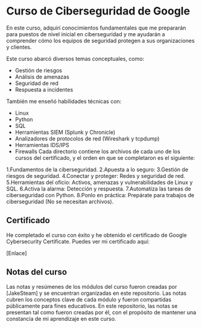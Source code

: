 # Curso de Ciberseguridad de Google

En este curso, adquirí conocimientos fundamentales que me prepararán para puestos de nivel inicial en ciberseguridad y me ayudarán a comprender cómo los equipos de seguridad protegen a sus organizaciones y clientes.

Este curso abarcó diversos temas conceptuales, como:

- Gestión de riesgos
- Análisis de amenazas
- Seguridad de red
- Respuesta a incidentes

También me enseñó habilidades técnicas con:

- Linux
- Python
- SQL
- Herramientas SIEM (Splunk y Chronicle)
- Analizadores de protocolos de red (Wireshark y tcpdump)
- Herramientas IDS/IPS
- Firewalls Cada directorio contiene los archivos de cada uno de los cursos del certificado, y el orden en que se completaron es el siguiente:

1.Fundamentos de la ciberseguridad. 
2.Apuesta a lo seguro: 
3.Gestión de riesgos de seguridad. 
4.Conectar y proteger: Redes y seguridad de red. 
5.Herramientas del oficio: Activos, amenazas y vulnerabilidades de Linux y SQL. 
6.Activa la alarma: Detección y respuesta. 
7.Automatiza las tareas de ciberseguridad con Python. 
8.Ponlo en práctica: Prepárate para trabajos de ciberseguridad (No se necesitan archivos).

## Certificado

He completado el curso con éxito y he obtenido el certificado de Google Cybersecurity Certificate. Puedes ver mi certificado aquí:

[Enlace]

## Notas del curso

Las notas y resúmenes de los módulos del curso fueron creadas por [JakeSteam] y se encuentran organizadas en este repositorio. Las notas cubren los conceptos clave de cada módulo y fueron compartidas públicamente para fines educativos. En este repositorio, las notas se presentan tal como fueron creadas por él, con el propósito de mantener una constancia de mi aprendizaje en este curso.

